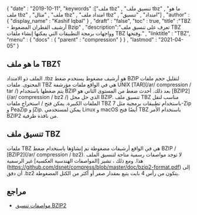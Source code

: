 {
  "date" : "2019-10-11",
  "keywords" :["ملف tbz" , "تنسيق ملف tbz" , "ما هو ملف tbz" , "ملف" , "مثال tbz" , "امتداد ملف tbz" , "امتداد" , "تنسيق"] ,
  "author" : {
    "display_name" : "Kashif Iqbal"
} ,
  "draft" : "false",
  "toc" : true,
  "title" :"TBZ - أرشيف القطران المضغوط Bzip" ,
  "description":"تعرف على تنسيق ملف TBZ وواجهات برمجة التطبيقات التي يمكنها إنشاء ملفات TBZ وفتحها." ,
  "linktitle" : "TBZ",
  "menu" : {
    "docs" : {
      "parent" : "compression"
}
} ,
  "lastmod" : "2021-04-05"
}

## ما هو ملف TBZ؟

الملف ذو الامتداد .tbz هو أرشيف مضغوط يستخدم ضغط BZIP لتقليل حجم ملفات المحتوى. ملفات TBZ هي في الواقع ملفات مؤرشفة UNIX [TAR](/ar/ compression / tar /) يتم ضغطها باستخدام BZIP بعد ذلك. أحدث ضغط من المستوى الثاني هو [BZIP2](/ar/ compression / bz2 /) الذي حل محل BZIP. تنسيق ملف TBZ مناسب لنقل الملفات الكبيرة. يمكن فتح / استخراج ملفات TBZ باستخدام تطبيقات برمجية مثل 7-Zip و PeaZip و jZip. يمكن لمستخدمي Linux و macOS أيضًا فتح TBZ باستخدام الأمر BZIP2 من نافذة طرفية.

## تنسيق ملف TBZ

ملفات TBZ هي في الواقع أرشيفات مضغوطة تم إنشاؤها باستخدام ضغط BZIP / [BZIP2](/ar/ compression / bz2). لا توجد مواصفات رسمية متاحة لتنسيق الملف هذا. ومع ذلك ، تشير [المواصفات الهندسية العكسية] غير الرسمية (https://github.com/dsnet/compress/blob/master/doc/bzip2-format.pdf) إلى أن دفق .bz2 يتكون من رأس 4 بايت يتبع بمقدار صفر أو أكثر من الكتل المضغوطة.

## مراجع ##

* [مواصفات تنسيق BZIP2](https://github.com/dsnet/compress/blob/master/doc/bzip2-format.pdf)

